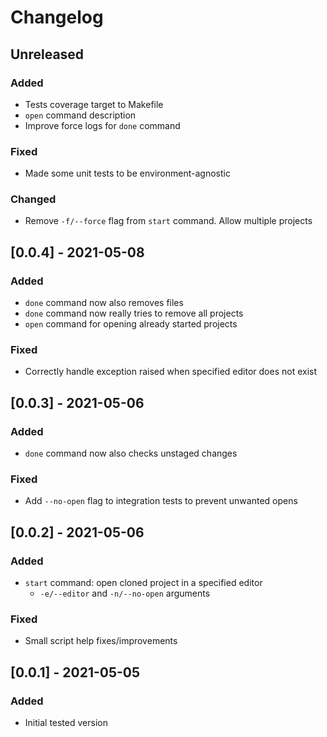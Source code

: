 # Changelog

## Unreleased

### Added

* Tests coverage target to Makefile
* `open` command description
* Improve force logs for `done` command

### Fixed

* Made some unit tests to be environment-agnostic

### Changed

* Remove `-f/--force` flag from `start` command. Allow multiple projects

## [0.0.4] - 2021-05-08

### Added

* `done` command now also removes files
* `done` command now really tries to remove all projects
* `open` command for opening already started projects

### Fixed

* Correctly handle exception raised when specified editor does not exist

## [0.0.3] - 2021-05-06

### Added

* `done` command now also checks unstaged changes

### Fixed

* Add `--no-open` flag to integration tests to prevent unwanted opens

## [0.0.2] - 2021-05-06

### Added

* `start` command: open cloned project in a specified editor
  * `-e/--editor` and `-n/--no-open` arguments

### Fixed

* Small script help fixes/improvements


## [0.0.1] - 2021-05-05

### Added

* Initial tested version

